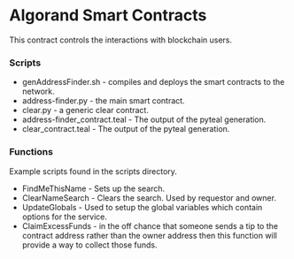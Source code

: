# Algorand Smart Contracts

This contract controls the interactions with blockchain users.

### Scripts
- genAddressFinder.sh - compiles and deploys the smart contracts to the network. 
- address-finder.py - the main smart contract. 
- clear.py - a generic clear contract. 
- address-finder_contract.teal - The output of the pyteal generation. 
- clear_contract.teal - The output of the pyteal generation. 

### Functions

Example scripts found in the scripts directory. 

- FindMeThisName - Sets up the search. 
- ClearNameSearch - Clears the search. Used by requestor and owner.  
- UpdateGlobals - Used to setup the global variables which contain options for the service. 
- ClaimExcessFunds - in the off chance that someone sends a tip to the contract address rather than the owner address then this function will provide a way to collect those funds. 
